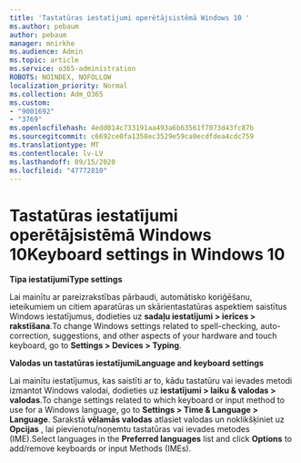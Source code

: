 ```yaml
---
title: 'Tastatūras iestatījumi operētājsistēmā Windows 10 '
ms.author: pebaum
author: pebaum
manager: mnirkhe
ms.audience: Admin
ms.topic: article
ms.service: o365-administration
ROBOTS: NOINDEX, NOFOLLOW
localization_priority: Normal
ms.collection: Adm_O365
ms.custom:
- "9001692"
- "3769"
ms.openlocfilehash: 4edd014c733191aa493a6b63561f7073d43fc87b
ms.sourcegitcommit: c6692ce0fa1358ec3529e59ca0ecdfdea4cdc759
ms.translationtype: MT
ms.contentlocale: lv-LV
ms.lasthandoff: 09/15/2020
ms.locfileid: "47772810"
---
```

# <a name="keyboard-settings-in-windows-10"></a><span data-ttu-id="039c3-102">Tastatūras iestatījumi operētājsistēmā Windows 10</span><span class="sxs-lookup"><span data-stu-id="039c3-102">Keyboard settings in Windows 10</span></span>

<span data-ttu-id="039c3-103">**Tipa iestatījumi**</span><span class="sxs-lookup"><span data-stu-id="039c3-103">**Type settings**</span></span>

<span data-ttu-id="039c3-104">Lai mainītu ar pareizrakstības pārbaudi, automātisko koriģēšanu, ieteikumiem un citiem aparatūras un skārientastatūras aspektiem saistītus Windows iestatījumus, dodieties uz **sadaļu iestatījumi > ierīces > rakstīšana**.</span><span class="sxs-lookup"><span data-stu-id="039c3-104">To change Windows settings related to spell-checking, auto-correction, suggestions, and other aspects of your hardware and touch keyboard, go to **Settings > Devices > Typing**.</span></span> 

<span data-ttu-id="039c3-105">**Valodas un tastatūras iestatījumi**</span><span class="sxs-lookup"><span data-stu-id="039c3-105">**Language and keyboard settings**</span></span>

<span data-ttu-id="039c3-106">Lai mainītu iestatījumus, kas saistīti ar to, kādu tastatūru vai ievades metodi izmantot Windows valodai, dodieties uz **iestatījumi > laiku & valodas > valodas**.</span><span class="sxs-lookup"><span data-stu-id="039c3-106">To change settings related to which keyboard or input method to use for a Windows language, go to **Settings > Time & Language > Language**.</span></span> <span data-ttu-id="039c3-107">Sarakstā **vēlamās valodas** atlasiet valodas un noklikšķiniet uz **Opcijas** , lai pievienotu/noņemtu tastatūras vai ievades metodes (IME).</span><span class="sxs-lookup"><span data-stu-id="039c3-107">Select languages in the **Preferred languages** list and click **Options** to add/remove keyboards or input Methods (IMEs).</span></span>
